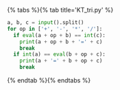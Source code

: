 {% tabs %}{% tab title='KT_tri.py' %}

```py
a, b, c = input().split()
for op in ['+', '-', '*', '/']:
  if eval(a + op + b) == int(c):
    print(a + op + b + '=' + c)
    break
  if int(a) == eval(b + op + c):
    print(a + '=' + b + op + c)
    break
```

{% endtab %}{% endtabs %}
